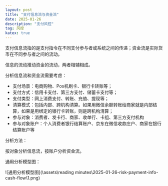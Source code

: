 ```yaml
---
layout: post
title: "支付信息流与资金流"
date: 2025-01-26
description: "支付风控"
tag: 风控
katex: true
---
```


支付信息流指的是支付指令在不同支付参与者或系统之间的传递；资金流是实际货币在不同参与者之间的流动。

信息的流动推动资金的流动，两者相辅相成。 

分析信息流和资金流需要考虑：

- 支付场景：电商购物、Pos机刷卡、银行卡转账等；
- 支付方式：信用卡支付、第三方支付、储蓄卡支付等；
- 支付类型：网上消费支付、转账、充值、提现等；
- 清算模式：包括内部、跨机构清算。如果用微信余额转账给商家就是内部结算，如果是用绑定的银行卡转账，则是跨机构清算；
- 参与对象：消费者、发卡行、商家、收单行、卡组、第三方支付机构
- 参与对象账户：个人消费者银行结算账户、京东在微信收款庄户、商家在银行结算账户等

分析方法：

按对象分析信息流，按账户分析资金流。

通用分析模型图：

![通用分析模型图](\assets\reading minutes\2025-01-26-risk-payment-info-cash-flow\1.png)

